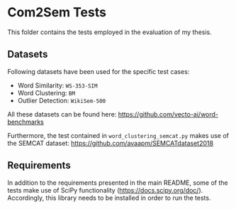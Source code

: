 # Com2Sem Tests

This folder contains the tests employed in the evaluation of my thesis.

## Datasets

Following datasets have been used for the specific test cases:

- Word Similarity: `WS-353-SIM`
- Word Clustering: `BM`
- Outlier Detection: `WikiSem-500`

All these datasets can be found here: https://github.com/vecto-ai/word-benchmarks

Furthermore, the test contained in `word_clustering_semcat.py` makes use of the
SEMCAT dataset: https://github.com/avaapm/SEMCATdataset2018

## Requirements
In addition to the requirements presented in the main README, some of the tests make use of
SciPy functionality (https://docs.scipy.org/doc/). Accordingly, this library needs to be installed in order to run
the tests.